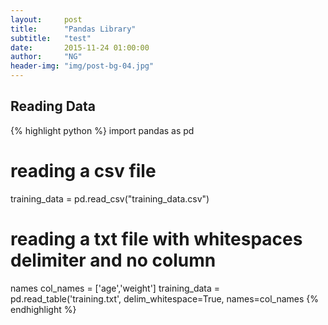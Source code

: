 ```yaml
---
layout:     post
title:      "Pandas Library"
subtitle:   "test"
date:       2015-11-24 01:00:00
author:     "NG"
header-img: "img/post-bg-04.jpg"
---
```


<h2 class="article-heading">Reading Data</h2>

{% highlight python %}
import pandas as pd
# reading a csv file
training_data = pd.read_csv("training_data.csv")

# reading a txt file with whitespaces delimiter and no column
names
col_names = ['age','weight']
training_data = pd.read_table('training.txt',
delim_whitespace=True, names=col_names
{% endhighlight %}

